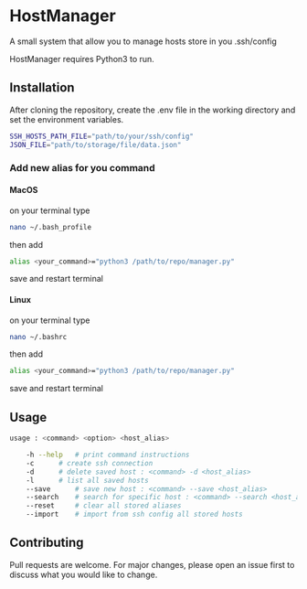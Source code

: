 # HostManager

A small system that allow you to manage hosts store in you .ssh/config

HostManager requires Python3 to run.

## Installation

After cloning the repository, create the .env file in the working directory and set the environment variables.

```bash
SSH_HOSTS_PATH_FILE="path/to/your/ssh/config"
JSON_FILE="path/to/storage/file/data.json"
```

### Add new alias for you command

#### MacOS

on your terminal type
```bash
nano ~/.bash_profile
```
then add
```bash
alias <your_command>="python3 /path/to/repo/manager.py" 
```
save and restart terminal

#### Linux

on your terminal type
```bash
nano ~/.bashrc
```
then add
```bash
alias <your_command>="python3 /path/to/repo/manager.py" 
```
save and restart terminal


## Usage

```bash
usage : <command> <option> <host_alias>

	-h --help	# print command instructions
	-c		# create ssh connection
	-d		# delete saved host : <command> -d <host_alias>
	-l		# list all saved hosts
	--save		# save new host : <command> --save <host_alias>
	--search	# search for specific host : <command> --search <host_alias>
	--reset		# clear all stored aliases
	--import	# import from ssh config all stored hosts
```

## Contributing
Pull requests are welcome. For major changes, please open an issue first to discuss what you would like to change.

